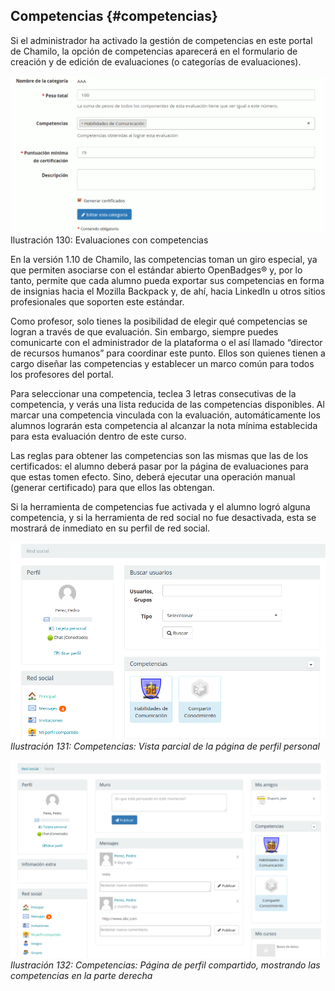 ## Competencias {#competencias}

Si el administrador ha activado la gestión de competencias en este portal de Chamilo, la opción de competencias aparecerá en el formulario de creación y de edición de evaluaciones (o categorías de evaluaciones).

![](../assets/image56.png)Ilustración 130: Evaluaciones con competencias

En la versión 1.10 de Chamilo, las competencias toman un giro especial, ya que permiten asociarse con el estándar abierto OpenBadges® y, por lo tanto, permite que cada alumno pueda exportar sus competencias en forma de insignias hacia el Mozilla Backpack y, de ahí, hacia LinkedIn u otros sitios profesionales que soporten este estándar.

Como profesor, solo tienes la posibilidad de elegir qué competencias se logran a través de que evaluación. Sin embargo, siempre puedes comunicarte con el administrador de la plataforma o el así llamado “director de recursos humanos” para coordinar este punto. Ellos son quienes tienen a cargo diseñar las competencias y establecer un marco común para todos los profesores del portal.

Para seleccionar una competencia, teclea 3 letras consecutivas de la competencia, y verás una lista reducida de las competencias disponibles. Al marcar una competencia vinculada con la evaluación, automáticamente los alumnos lograrán esta competencia al alcanzar la nota mínima establecida para esta evaluación dentro de este curso.

Las reglas para obtener las competencias son las mismas que las de los certificados: el alumno deberá pasar por la página de evaluaciones para que estas tomen efecto. Sino, deberá ejecutar una operación manual (generar certificado) para que ellos las obtengan.

Si la herramienta de competencias fue activada y el alumno logró alguna competencia, y si la herramienta de red social no fue desactivada, esta se mostrará de inmediato en su perfil de red social.

![](../assets/image57.png)*Ilustración 131: Competencias: Vista parcial de la página de perfil personal*

![](../assets/image58.png)*Ilustración 132: Competencias: Página de perfil compartido, mostrando las competencias en la parte derecha*